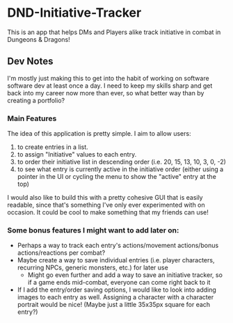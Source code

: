 # DND-Initiative-Tracker
This is an app that helps DMs and Players alike track initiative in combat in Dungeons &amp; Dragons!

## Dev Notes

I'm mostly just making this to get into the habit of working on software software dev at least once a day. I need to keep my skills sharp and get back into my career now more than ever, so what better way than by creating a portfolio?

### Main Features
The idea of this application is pretty simple. I aim to allow users:

1. to create entries in a list.
2. to assign "Initiative" values to each entry.
3. to order their initiative list in descending order (i.e. 20, 15, 13, 10, 3, 0, -2)
4. to see what entry is currently active in the initiative order (either using a pointer in the UI or cycling the menu to show the "active" entry at the top)

I would also like to build this with a pretty cohesive GUI that is easily readable, since that's something I've only ever experimented with on occasion. It could be cool to make something that my friends can use!

### Some bonus features I might want to add later on:
- Perhaps a way to track each entry's actions/movement actions/bonus actions/reactions per combat?
- Maybe create a way to save individual entries (i.e. player characters, recurring NPCs, generic monsters, etc.) for later use
  - Might go even further and add a way to save an initiative tracker, so if a game ends mid-combat, everyone can come right back to it
- If I add the entry/order saving options, I would like to look into adding images to each entry as well. Assigning a character with a character portrait would be nice! (Maybe just a little 35x35px square for each entry?)

